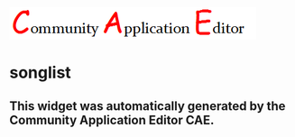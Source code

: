 ![CAE](https://github.com/GHProjectsTest/application-29/blob/gh-pages/frontendComponent-30/img/logo.png)  

songlist
===================


This widget was automatically generated by the Community Application Editor CAE.  
---------------
